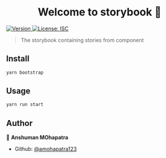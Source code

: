 <h1 align="center">Welcome to storybook 👋</h1>
<p>
  <a href="https://www.npmjs.com/package/storybook" target="_blank">
    <img alt="Version" src="https://img.shields.io/npm/v/storybook.svg">
  </a>
  <a href="#" target="_blank">
    <img alt="License: ISC" src="https://img.shields.io/badge/License-ISC-yellow.svg" />
  </a>
</p>

> The storybook containing stories from component

## Install

```sh
yarn bootstrap
```

## Usage

```sh
yarn run start
```

## Author

👤 **Anshuman MOhapatra**

- Github: [@amohapatra123](https://github.com/amohapatra123/Chat_Go)
